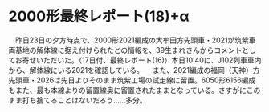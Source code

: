 # 2000形最終レポート(18)+α

<div class="section">　昨日23日の夕方時点で、2000形2021編成の大牟田方先頭車・2021が筑紫車両基地の解体線に据え付けられたとの情報を、39生まれさんからコメントとしてお寄せいただいた。（17日付、最終レポート(16)）本日10:40に、J102列車車内から、解体線にいる2021を確認している。 　また、2021編成の福岡（天神）方先頭車・2026は先日よりそのまま筑紫工場の試走線に留置。6050形6156編成もまた、最も本線よりの留置線奥に留置されたままとなっている。さすがにこのまま打ち捨てることはないだろう……多分。</div>